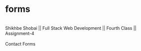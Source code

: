 # forms
<br>
Shikhbe Shobai || Full Stack Web Development || Fourth Class || Assignment-4 <br><br>
Contact Forms
